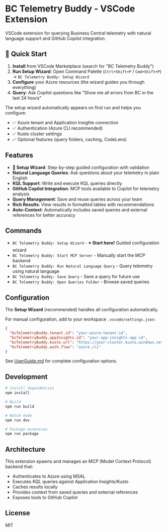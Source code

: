 # BC Telemetry Buddy - VSCode Extension

VSCode extension for querying Business Central telemetry with natural language support and GitHub Copilot integration.

## 🚀 Quick Start

1. **Install** from VSCode Marketplace (search for "BC Telemetry Buddy")
2. **Run Setup Wizard**: Open Command Palette (`Ctrl+Shift+P` / `Cmd+Shift+P`) → `BC Telemetry Buddy: Setup Wizard`
3. **Configure** your Azure resources (the wizard guides you through everything)
4. **Query**: Ask Copilot questions like "Show me all errors from BC in the last 24 hours"

The setup wizard automatically appears on first run and helps you configure:
- ✅ Azure tenant and Application Insights connection
- ✅ Authentication (Azure CLI recommended)
- ✅ Kusto cluster settings
- ✅ Optional features (query folders, caching, CodeLens)

## Features

- **🧙 Setup Wizard**: Step-by-step guided configuration with validation
- **Natural Language Queries**: Ask questions about your telemetry in plain English
- **KQL Support**: Write and execute KQL queries directly
- **GitHub Copilot Integration**: MCP tools available to Copilot for telemetry analysis
- **Query Management**: Save and reuse queries across your team
- **Rich Results**: View results in formatted tables with recommendations
- **Auto-Context**: Automatically includes saved queries and external references for better accuracy

## Commands

- `BC Telemetry Buddy: Setup Wizard` - **⭐ Start here!** Guided configuration wizard
- `BC Telemetry Buddy: Start MCP Server` - Manually start the MCP backend
- `BC Telemetry Buddy: Run Natural Language Query` - Query telemetry using natural language
- `BC Telemetry Buddy: Save Query` - Save a query for future use
- `BC Telemetry Buddy: Open Queries Folder` - Browse saved queries

## Configuration

The **Setup Wizard** (recommended) handles all configuration automatically.

For manual configuration, add to your workspace `.vscode/settings.json`:

```json
{
  "bcTelemetryBuddy.tenant.id": "your-azure-tenant-id",
  "bcTelemetryBuddy.appInsights.id": "your-app-insights-app-id",
  "bcTelemetryBuddy.kusto.url": "https://your-cluster.kusto.windows.net",
  "bcTelemetryBuddy.auth.flow": "azure_cli"
}
```

See [UserGuide.md](https://github.com/waldo1001/waldo.BCTelemetryBuddy/blob/main/docs/UserGuide.md) for complete configuration options.

## Development

```bash
# Install dependencies
npm install

# Build
npm run build

# Watch mode
npm run dev

# Package extension
npm run package
```

## Architecture

This extension spawns and manages an MCP (Model Context Protocol) backend that:
- Authenticates to Azure using MSAL
- Executes KQL queries against Application Insights/Kusto
- Caches results locally
- Provides context from saved queries and external references
- Exposes tools to GitHub Copilot

## License

MIT
